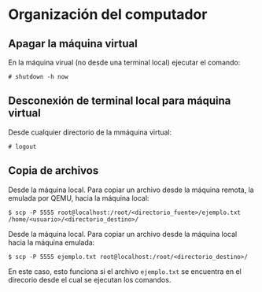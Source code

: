 # Organización del computador

## Apagar la máquina virtual

En la máquina virual (no desde una terminal local) ejecutar el comando:

`# shutdown -h now`

## Desconexión de terminal local para máquina virtual

Desde cualquier directorio de la mmáquina virtual:

`# logout`

## Copia de archivos

Desde la máquina local. Para copiar un archivo desde la máquina remota, la emulada por QEMU, hacia la máquina local:

`$ scp -P 5555 root@localhost:/root/<directorio_fuente>/ejemplo.txt /home/<usuario>/<directorio_destino>/`

Desde la máquina local. Para copiar un archivo desde la máquina local hacia la máquina emulada:

`$ scp -P 5555 ejemplo.txt root@localhost:/root/<directorio_destino>/`

En este caso, esto funciona si  el archivo `ejemplo.txt` se encuentra en el direcorio desde el cual se ejecutan los comandos.
